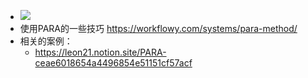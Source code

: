 - ![](https://assets-global.website-files.com/608aecd1e643ecaa961a7a67/634f2c0e118fe558757fffa0_PARA%2001.png)
- 使用PARA的一些技巧 https://workflowy.com/systems/para-method/
- 相关的案例：
	- https://leon21.notion.site/PARA-ceae6018654a4496854e51151cf57acf